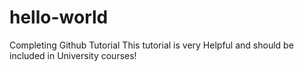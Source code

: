 # hello-world
Completing Github Tutorial
This tutorial is very Helpful and should be included in University courses!

